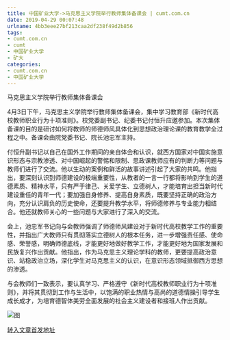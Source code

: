 ```yaml
---
title: 中国矿业大学->马克思主义学院举行教师集体备课会 | cumt.com.cn
date: 2019-04-29 00:07:48
urlname: 4bb3eee27bf213caa2df238f49d2b856
tags: 
- cumt.com.cn
- cumt
- 中国矿业大学
- 矿大
categories:
- cumt.com.cn
- 中国矿业大学
---
```


马克思主义学院举行教师集体备课会

4月3日下午，马克思主义学院举行教师集体备课会，集中学习教育部《新时代高校教师职业行为十项准则》。校党委副书记、纪委书记付恒升应邀参加。本次集体备课的目的是研讨如何将教师的师德师风具体化到思想政治理论课的教育教学全过程之中。备课会由院党委书记、院长池忠军主持。

付恒升副书记以自己在国外工作期间的亲自体会和认识，就西方国家对中国实施意识形态与宗教渗透、对中国崛起的警惕和限制、思政课教师应有的判断力等问题与教师们进行了交流。他以生动的案例和鲜活的故事讲述引起了大家的共鸣。他指出，要深刻认识到师德建设的极端重要性，从教者的一言一行都将影响到学生的道德素质、精神水平，只有严于律己、关爱学生、立德树人，才能培育出担当新时代建设重任的青年一代；要加强自身修养、提高自身素质，既要坚持正确的政治方向，充分认识肩负的历史使命，还要提升教学水平，将师德修养与专业能力相结合。他还就教师关心的一些问题与大家进行了深入的交流。

会上，池忠军书记向与会教师强调了师德师风建设对于新时代高校教学工作的重要性，并指出广大教师只有贯彻落实立德树人的根本任务，进一步增强责任感、使命感、荣誉感，明确师德底线，才能更好地做好教学工作，才能更好地为国家发展和民族复兴作出贡献。他指出，作为马克思主义理论学科的教师，更要提高政治意识、站稳政治立场，深化学生对马克思主义的认识，在意识形态领域抵御西方思想的渗透。

与会教师们一致表示，要认真学习、严格遵守《新时代高校教师职业行为十项准则》，并将其贯彻到工作与生活中，以饱满的职业热情与高尚的道德情操引导学生成长成才，为培育德智体美劳全面发展的社会主义建设者和接班人作出贡献。

![图](http://xwzx.cumt.edu.cn/_upload/article/images/4f/c1/f3da860e499f84ebbbce3d372c87/bf54d71b-d66c-481e-8618-2caabd77be17.jpg)

[转入文章首发地址](http://xwzx.cumt.edu.cn/ea/07/c513a518663/page.htm)